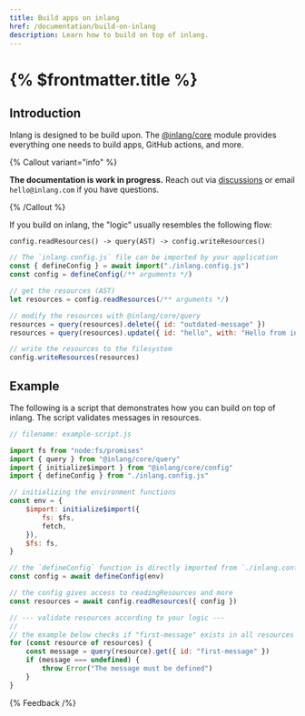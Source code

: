 ```yaml
---
title: Build apps on inlang
href: /documentation/build-on-inlang
description: Learn how to build on top of inlang.
---
```


# {% $frontmatter.title %}

## Introduction

Inlang is designed to be build upon. The [@inlang/core](https://github.com/inlang/inlang/tree/main/source-code/core) module provides everything one needs to build apps, GitHub actions, and more.

{% Callout variant="info" %}

**The documentation is work in progress.** Reach out via [discussions](https://github.com/inlang/inlang/discussions) or email `hello@inlang.com` if you have questions.

{% /Callout %}

If you build on inlang, the "logic" usually resembles the following flow:

```
config.readResources() -> query(AST) -> config.writeResources()
```

```js
// The `inlang.config.js` file can be imported by your application
const { defineConfig } = await import("./inlang.config.js")
const config = defineConfig(/** arguments */)

// get the resources (AST)
let resources = config.readResources(/** arguments */)

// modify the resources with @inlang/core/query
resources = query(resources).delete({ id: "outdated-message" })
resources = query(resources).update({ id: "hello", with: "Hello from inlang" })

// write the resources to the filesystem
config.writeResources(resources)
```

## Example

The following is a script that demonstrates how you can build on top of inlang. The script validates messages in resources.

```js
// filename: example-script.js

import fs from "node:fs/promises"
import { query } from "@inlang/core/query"
import { initialize$import } from "@inlang/core/config"
import { defineConfig } from "./inlang.config.js"

// initializing the environment functions
const env = {
	$import: initialize$import({
		fs: $fs,
		fetch,
	}),
	$fs: fs,
}

// the `defineConfig` function is directly imported from `./inlang.config.js`
const config = await defineConfig(env)

// the config gives access to readingResources and more
const resources = await config.readResources({ config })

// --- validate resources according to your logic ---
//
// the example below checks if "first-message" exists in all resources
for (const resource of resources) {
	const message = query(resource).get({ id: "first-message" })
	if (message === undefined) {
		throw Error("The message must be defined")
	}
}
```

{% Feedback /%}

